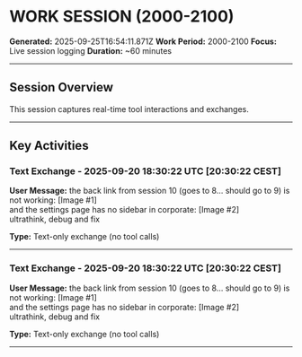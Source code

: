 # WORK SESSION (2000-2100)

**Generated:** 2025-09-25T16:54:11.871Z
**Work Period:** 2000-2100
**Focus:** Live session logging
**Duration:** ~60 minutes

---

## Session Overview

This session captures real-time tool interactions and exchanges.

---

## Key Activities

### Text Exchange - 2025-09-20 18:30:22 UTC [20:30:22 CEST]

**User Message:** the back link from session 10 (goes to 8... should go to 9) is not working: [Image #1]\
and the settings page has no sidebar in corporate: [Image #2]\
ultrathink, debug and fix

**Type:** Text-only exchange (no tool calls)

---

### Text Exchange - 2025-09-20 18:30:22 UTC [20:30:22 CEST]

**User Message:** the back link from session 10 (goes to 8... should go to 9) is not working: [Image #1]\
and the settings page has no sidebar in corporate: [Image #2]\
ultrathink, debug and fix

**Type:** Text-only exchange (no tool calls)

---

